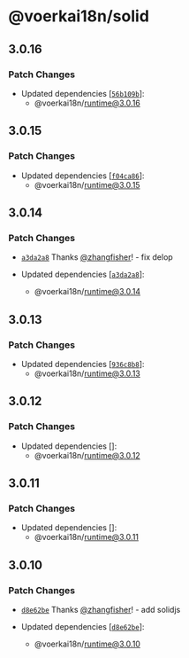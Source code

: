 # @voerkai18n/solid

## 3.0.16

### Patch Changes

- Updated dependencies [[`56b109b`](https://github.com/zhangfisher/voerka-i18n/commit/56b109b354bd19b73910fecee7b959ce4b65d5cf)]:
  - @voerkai18n/runtime@3.0.16

## 3.0.15

### Patch Changes

- Updated dependencies [[`f04ca86`](https://github.com/zhangfisher/voerka-i18n/commit/f04ca8659b03641a51b37968adf115d8443b34f8)]:
  - @voerkai18n/runtime@3.0.15

## 3.0.14

### Patch Changes

- [`a3da2a8`](https://github.com/zhangfisher/voerka-i18n/commit/a3da2a8f2c5f949f35191126494ac3ef651f268f) Thanks [@zhangfisher](https://github.com/zhangfisher)! - fix delop

- Updated dependencies [[`a3da2a8`](https://github.com/zhangfisher/voerka-i18n/commit/a3da2a8f2c5f949f35191126494ac3ef651f268f)]:
  - @voerkai18n/runtime@3.0.14

## 3.0.13

### Patch Changes

- Updated dependencies [[`936c8b8`](https://github.com/zhangfisher/voerka-i18n/commit/936c8b8d384a698aa0e60eec093250e52db5ace7)]:
  - @voerkai18n/runtime@3.0.13

## 3.0.12

### Patch Changes

- Updated dependencies []:
  - @voerkai18n/runtime@3.0.12

## 3.0.11

### Patch Changes

- Updated dependencies []:
  - @voerkai18n/runtime@3.0.11

## 3.0.10

### Patch Changes

- [`d8e62be`](https://github.com/zhangfisher/voerka-i18n/commit/d8e62be7a05f83f5ef3a21d7fa7f3634183d4f7f) Thanks [@zhangfisher](https://github.com/zhangfisher)! - add solidjs

- Updated dependencies [[`d8e62be`](https://github.com/zhangfisher/voerka-i18n/commit/d8e62be7a05f83f5ef3a21d7fa7f3634183d4f7f)]:
  - @voerkai18n/runtime@3.0.10

